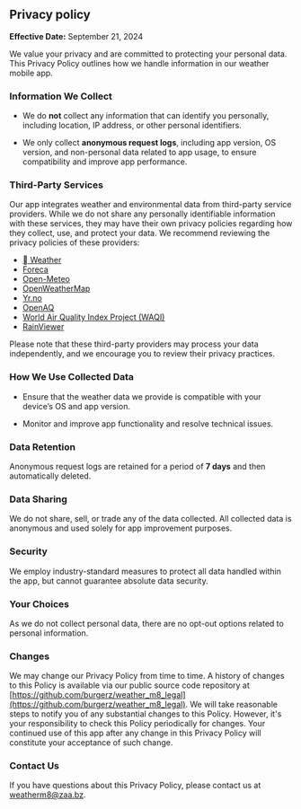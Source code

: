 ## Privacy policy

**Effective Date:** September 21, 2024

We value your privacy and are committed to protecting your personal data. This Privacy Policy outlines how we handle information in our weather mobile app.

### Information We Collect

- We do **not** collect any information that can identify you personally, including location, IP address, or other personal identifiers.

- We only collect **anonymous request logs**, including app version, OS version, and non-personal data related to app usage, to ensure compatibility and improve app performance.

### Third-Party Services

Our app integrates weather and environmental data from third-party service providers. While we do not share any personally identifiable information with these services, they may have their own privacy policies regarding how they collect, use, and protect your data. We recommend reviewing the privacy policies of these providers:

- [ Weather](https://www.apple.com/legal/privacy/data/en/weather/)
- [Foreca](https://www.foreca.com/privacy-policy.html)
- [Open-Meteo](https://open-meteo.com/en/terms)
- [OpenWeatherMap](https://openweather.co.uk/privacy-policy)
- [Yr.no](https://hjelp.yr.no/hc/en-us/articles/360003337614-Privacy-policy)
- [OpenAQ](https://openaq.org/privacy/)
- [World Air Quality Index Project (WAQI)](https://aqicn.org/privacy/)
- [RainViewer](https://www.rainviewer.com/privacy.html)

Please note that these third-party providers may process your data independently, and we encourage you to review their privacy practices.

### How We Use Collected Data

- Ensure that the weather data we provide is compatible with your device’s OS and app version.

- Monitor and improve app functionality and resolve technical issues.

### Data Retention

Anonymous request logs are retained for a period of **7 days** and then automatically deleted.

### Data Sharing

We do not share, sell, or trade any of the data collected. All collected data is anonymous and used solely for app improvement purposes.

### Security

We employ industry-standard measures to protect all data handled within the app, but cannot guarantee absolute data security.

### Your Choices

As we do not collect personal data, there are no opt-out options related to personal information.

### Changes

We may change our Privacy Policy from time to time. A history of changes to this Policy is available via our public source code repository at [https://github.com/burgerz/weather_m8_legal](https://github.com/burgerz/weather_m8_legal). We will take reasonable steps to notify you of any substantial changes to this Policy. However, it's your responsibility to check this Policy periodically for changes. Your continued use of this app after any change in this Privacy Policy will constitute your acceptance of such change.

### Contact Us

If you have questions about this Privacy Policy, please contact us at [weatherm8@zaa.bz](mailto:weatherm8@zaa.bz).
